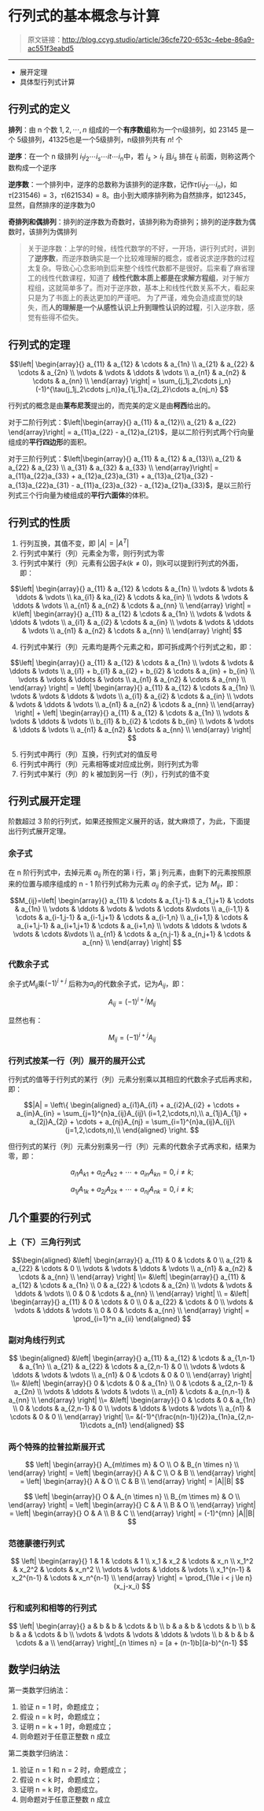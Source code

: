 # 行列式的基本概念与计算

[annotation]: <id> (36cfe720-653c-4ebe-86a9-ac551f3eabd5)
[annotation]: <status> (protect)
[annotation]: <create_time> (2019-05-02 22:59:48)
[annotation]: <category> (数学理论)
[annotation]: <tags> (线性代数)
[annotation]: <comments> (false)

> 原文链接：<http://blog.ccyg.studio/article/36cfe720-653c-4ebe-86a9-ac551f3eabd5>

---

- 展开定理
- 具体型行列式计算

## 行列式的定义

**排列**：由 n 个数 $1,2,\cdots,n$ 组成的一个**有序数组**称为一个n级排列，如 23145 是一个 5级排列，41325也是一个5级排列，n级排列共有 $n!$ 个 

**逆序**：在一个 n 级排列 $i_1i_2\cdots i_s\cdots it\cdots i_n$中，若 $i_s > i_t$ 且$i_s$ 排在 $i_t$ 前面，则称这两个数构成一个逆序 

**逆序数**：一个排列中，逆序的总数称为该排列的逆序数，记作$\tau(i_1i_2\cdots i_n)$，如$\tau(231546)=3$，$\tau(621534)=8$。由小到大顺序排列称为自然排序，如12345，显然，自然排序的逆序数为0

**奇排列和偶排列**：排列的逆序数为奇数时，该排列称为奇排列；排列的逆序数为偶数时，该排列为偶排列

> 关于逆序数：上学的时候，线性代数学的不好，一开场，讲行列式时，讲到了**逆序数**，而逆序数确实是一个比较难理解的概念，或者说求逆序数的过程太复杂。导致心心念影响到后来整个线性代数都不是很好。后来看了麻省理工的线性代数课程，知道了 **线性代数本质上都是在求解方程组**，对于解方程组，这就简单多了。而对于逆序数，基本上和线性代数关系不大，看起来只是为了书面上的表达更加的严谨吧。
> 为了严谨，难免会造成直觉的缺失，而**人的理解是一个从感性认识上升到理性认识的过程**，引入逆序数，感觉有些得不偿失。

## 行列式的定理

$$\left|
\begin{array}{}
a_{11} & a_{12} & \cdots & a_{1n} \\
a_{21} & a_{22} & \cdots & a_{2n} \\
\vdots & \vdots & \ddots &  \vdots \\
a_{n1} & a_{n2} & \cdots & a_{nn} \\
\end{array}
\right| = \sum_{j_1j_2\cdots j_n}(-1)^{\tau(j_1j_2\cdots j_n)}a_{1j_1}a_{2j_2}\cdots a_{nj_n}
$$

行列式的概念是由**莱布尼茨**提出的，而完美的定义是由**柯西**给出的。

对于二阶行列式：$\left|\begin{array}{} a_{11} & a_{12}\\ a_{21} & a_{22}   
\end{array}\right| = a_{11}a_{22} - a_{12}a_{21}$，是以二阶行列式两个行向量组成的**平行四边形**的面积。

对于三阶行列式：$\left|\begin{array}{} a_{11} & a_{12} & a_{13}\\ a_{21} & a_{22} & a_{23} \\ a_{31} & a_{32} & a_{33} \\
\end{array}\right| = a_{11}a_{22}a_{33} + a_{12}a_{23}a_{31} + a_{13}a_{21}a_{32} - a_{13}a_{22}a_{31} - a_{11}a_{23}a_{32} - a_{12}a_{21}a_{33}$，是以三阶行列式三个行向量为棱组成的**平行六面体**的体积。

## 行列式的性质

1. 行列互换，其值不变，即 $|A| = |A^T|$
2. 行列式中某行（列）元素全为零，则行列式为零
3. 行列式中某行（列）元素有公因子$k(k\neq0)$，则k可以提到行列式的外面，即：

$$\left|
\begin{array}{}
a_{11} & a_{12} & \cdots & a_{1n} \\
\vdots & \vdots & \ddots & \vdots \\
ka_{i1} & ka_{i2} & \cdots & ka_{in} \\
\vdots & \vdots & \ddots & \vdots \\
a_{n1} & a_{n2} & \cdots & a_{nn} \\
\end{array}
\right| = k\left|
\begin{array}{}
a_{11} & a_{12} & \cdots & a_{1n} \\
\vdots & \vdots & \ddots & \vdots \\
a_{i1} & a_{i2} & \cdots & a_{in} \\
\vdots & \vdots & \ddots & \vdots \\
a_{n1} & a_{n2} & \cdots & a_{nn} \\
\end{array}
\right|
$$

4. 行列式中某行（列）元素均是两个元素之和，即可拆成两个行列式之和，即：

$$\left|
\begin{array}{}
a_{11} & a_{12} & \cdots & a_{1n} \\
\vdots & \vdots & \ddots & \vdots \\
a_{i1} + b_{i1} & a_{i2} + b_{i2} & \cdots & a_{in} + b_{in} \\
\vdots & \vdots & \ddots & \vdots \\
a_{n1} & a_{n2} & \cdots & a_{nn} \\
\end{array}
\right| = \left|
\begin{array}{}
a_{11} & a_{12} & \cdots & a_{1n} \\
\vdots & \vdots & \ddots & \vdots \\
a_{i1} & a_{i2} & \cdots & a_{in} \\
\vdots & \vdots & \ddots & \vdots \\
a_{n1} & a_{n2} & \cdots & a_{nn} \\
\end{array}
\right| + \left|
\begin{array}{}
a_{11} & a_{12} & \cdots & a_{1n} \\
\vdots & \vdots & \ddots & \vdots \\
b_{i1} & b_{i2} & \cdots & b_{in} \\
\vdots & \vdots & \ddots & \vdots \\
a_{n1} & a_{n2} & \cdots & a_{nn} \\
\end{array}
\right|
$$

5. 行列式中两行（列）互换，行列式对的值反号
6. 行列式中两行（列）元素相等或对应成比例，则行列式为零
7. 行列式中某行（列）的 k 被加到另一行（列），行列式的值不变

## 行列式展开定理

阶数超过 3 阶的行列式，如果还按照定义展开的话，就大麻烦了，为此，下面提出行列式展开定理。

### 余子式

在 n 阶行列式中，去掉元素 $a_{ij}$ 所在的第 i 行，第 j 列元素，由剩下的元素按照原来的位置与顺序组成的 n - 1 阶行列式称为元素 $a_{ij}$ 的余子式，记为 $M_{ij}$，即：

$$M_{ij}=\left|
\begin{array}{}
a_{11} & \cdots & a_{1,j-1} & a_{1,j+1} & \cdots & a_{1n} \\
\vdots & \ddots & \vdots & \vdots & \cdots &\vdots \\
a_{i-1,1} & \cdots & a_{i-1,j-1} & a_{i-1,j+1} & \cdots & a_{i-1,n} \\
a_{i+1,1} & \cdots & a_{i+1,j-1} & a_{i+1,j+1} & \cdots & a_{i+1,n} \\
\vdots & \ddots & \vdots & \vdots & \cdots &\vdots \\
a_{n1} & \cdots & a_{n,j-1} & a_{n,j+1} & \cdots & a_{nn} \\
\end{array}
\right|
$$

### 代数余子式

余子式$M_{ij}$乘$(-1)^{i+j}$ 后称为$a_{ij}$的代数余子式，记为$A_{ij}$，即：

$$
A_{ij} = (-1)^{i+j}M_{ij}
$$

显然也有：

$$
M_{ij} = (-1)^{i+j}A_{ij}
$$

### 行列式按某一行（列）展开的展开公式

行列式的值等于行列式的某行（列）元素分别乘以其相应的代数余子式后再求和，即：

$$|A| = \left\{
\begin{aligned}
a_{i1}A_{i1} + a_{i2}A_{i2} + \cdots + a_{in}A_{in} = \sum_{j=1}^{n}a_{ij}A_{ij}\ (i=1,2,\cdots,n),\\
a_{1j}A_{1j} + a_{2j}A_{2j} + \cdots + a_{nj}A_{nj} = \sum_{i=1}^{n}a_{ij}A_{ij}\ (j=1,2,\cdots,n),\\
\end{aligned}
\right.
$$

但行列式的某行（列）元素分别乘另一行（列）元素的代数余子式再求和，结果为零，即：

$$
a_{i1}A_{k1} + a_{i2}A_{k2} + \cdots + a_{in}A_{kn} = 0, i \neq k;
$$

$$
a_{1j}A_{1k} + a_{2j}A_{2k} + \cdots + a_{nj}A_{nk} = 0, i \neq k;
$$

## 几个重要的行列式

### 上（下）三角行列式

$$\begin{aligned}
&\left|
\begin{array}{}
a_{11} & 0 & \cdots & 0 \\
a_{21} & a_{22} & \cdots & 0 \\
\vdots & \vdots & \ddots & \vdots \\
a_{n1} & a_{n2} & \cdots & a_{nn} \\
\end{array}
\right| \\= &\left|
\begin{array}{}
a_{11} & a_{12} & \cdots & a_{1n} \\
0 & a_{22} & \cdots & a_{2n} \\
\vdots & \vdots & \ddots & \vdots \\
0 & 0 & \cdots & a_{nn} \\
\end{array}
\right| \\ = &\left|
\begin{array}{}
a_{11} & 0 & \cdots & 0 \\
0 & a_{22} & \cdots & 0 \\
\vdots & \vdots & \ddots & \vdots \\
0 & 0 & \cdots & a_{nn} \\
\end{array}
\right| = \prod_{i=1}^n a_{ii}
\end{aligned}
$$

### 副对角线行列式

$$
\begin{aligned}
&\left|
\begin{array}{}
a_{11} & a_{12} & \cdots & a_{1,n-1} & a_{1n} \\
a_{21} & a_{22} & \cdots & a_{2,n-1} & 0 \\
\vdots & \vdots & \ddots & \vdots & \vdots \\
a_{n1} & 0 & \cdots & 0 & 0 \\
\end{array}
\right| \\= &\left|
\begin{array}{}
0 & \cdots & 0 & a_{1n} \\
0 & \cdots & a_{2,n-1} & a_{2n} \\
\vdots & \ddots & \vdots & \vdots \\
a_{n1} & \cdots & a_{n,n-1} & a_{nn} \\
\end{array}
\right| \\= &\left|
\begin{array}{}
0 & \cdots & 0 & a_{1n} \\
0 & \cdots & a_{2,n-1} & 0 \\
\vdots & \ddots & \vdots & \vdots \\
a_{n1} & \cdots & 0 & 0 \\
\end{array}
\right| \\= 
&(-1)^{\frac{n(n-1)}{2}}a_{1n}a_{2,n-1}\cdots a_{n1}
\end{aligned}
$$

### 两个特殊的拉普拉斯展开式

$$
\left|
\begin{array}{}
A_{m\times m} & O \\
O & B_{n \times n} \\
\end{array}
\right| = \left|
\begin{array}{}
A & C \\
O & B \\
\end{array}
\right| = \left|
\begin{array}{}
A & O \\
C & B \\
\end{array}
\right| = |A||B|
$$

$$
\left|
\begin{array}{}
O & A_{n \times n} \\
B_{m \times m} & O   \\
\end{array}
\right| = \left|
\begin{array}{}
C & A \\
B & O \\
\end{array}
\right| = \left|
\begin{array}{}
O & A \\
B & C \\
\end{array}
\right| = (-1)^{mn} |A||B|
$$

### 范德蒙德行列式

$$
\left|
\begin{array}{}
1 & 1 & \cdots & 1 \\
x_1 & x_2 & \cdots & x_n \\
x_1^2 & x_2^2 & \cdots & x_n^2 \\
\vdots & \vdots & \ddots & \vdots \\
x_1^{n-1} & x_2^{n-1} & \cdots & x_n^{n-1} \\
\end{array}
\right| = \prod_{1\le i < j \le n}(x_j-x_i)
$$

### 行和或列和相等的行列式

$$
\left|
\begin{array}{}
a & b & b & \cdots & b \\
b & a & b & \cdots & b \\
b & b & a & \cdots & b \\
\vdots & \vdots & \vdots & \ddots & \vdots \\
b & b & b & \cdots & a \\
\end{array}
\right|_{n \times n} = [a + (n-1)b](a-b)^{n-1}
$$

## 数学归纳法

第一类数学归纳法：

1. 验证 n = 1 时，命题成立；
2. 假设 n = k 时，命题成立；
3. 证明 n = k + 1 时，命题成立；
4. 则命题对于任意正整数 n 成立

第二类数学归纳法：

1. 验证 n = 1 和 n = 2 时，命题成立；
2. 假设 n < k 时，命题成立；
3. 证明 n = k 时，命题成立。
4. 则命题对于任意正整数 n 成立